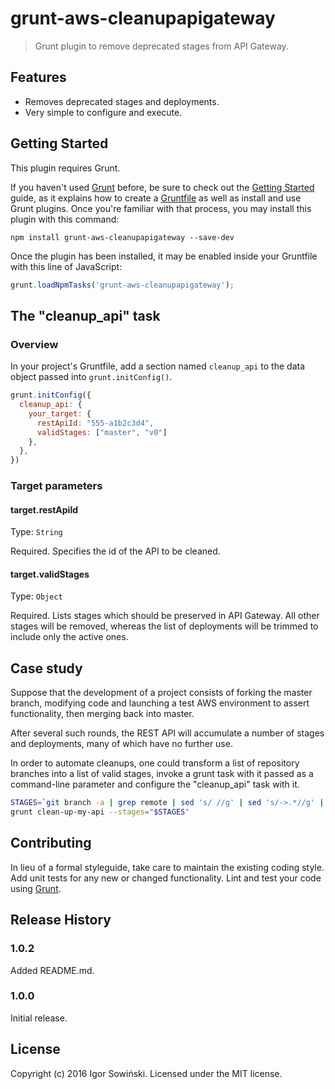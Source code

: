# grunt-aws-cleanupapigateway

> Grunt plugin to remove deprecated stages from API Gateway.

## Features
  - Removes deprecated stages and deployments.
  - Very simple to configure and execute.

## Getting Started
This plugin requires Grunt.

If you haven't used [Grunt](http://gruntjs.com/) before, be sure to check out the [Getting Started](http://gruntjs.com/getting-started) guide, as it explains how to create a [Gruntfile](http://gruntjs.com/sample-gruntfile) as well as install and use Grunt plugins. Once you're familiar with that process, you may install this plugin with this command:

```shell
npm install grunt-aws-cleanupapigateway --save-dev
```

Once the plugin has been installed, it may be enabled inside your Gruntfile with this line of JavaScript:

```js
grunt.loadNpmTasks('grunt-aws-cleanupapigateway');
```

## The "cleanup_api" task

### Overview
In your project's Gruntfile, add a section named `cleanup_api` to the data object passed into `grunt.initConfig()`.

```js
grunt.initConfig({
  cleanup_api: {
    your_target: {
      restApiId: "555-a1b2c3d4",
      validStages: ["master", "v0"]
    },
  },
})
```

### Target parameters

#### target.restApiId
Type: `String`

Required. Specifies the id of the API to be cleaned.

#### target.validStages
Type: `Object`

Required. Lists stages which should be preserved in API Gateway. All other stages will be removed, whereas the list of deployments will be trimmed to include only the active ones.

## Case study

Suppose that the development of a project consists of forking the master branch, modifying code and launching a test AWS environment to assert functionality, then merging back into master.

After several such rounds, the REST API will accumulate a number of stages and deployments, many of which have no further use.

In order to automate cleanups, one could transform a list of repository branches into a list of valid stages, invoke a grunt task with it passed as a command-line parameter and configure the "cleanup_api" task with it.

```bash
STAGES=`git branch -a | grep remote | sed 's/ //g' | sed 's/->.*//g' | sed 's/^.*\///g' | xargs`
grunt clean-up-my-api --stages="$STAGES"
```

## Contributing
In lieu of a formal styleguide, take care to maintain the existing coding style. Add unit tests for any new or changed functionality. Lint and test your code using [Grunt](http://gruntjs.com/).

## Release History

### 1.0.2

Added README.md.

### 1.0.0

Initial release.

## License
Copyright (c) 2016 Igor Sowiński. Licensed under the MIT license.
